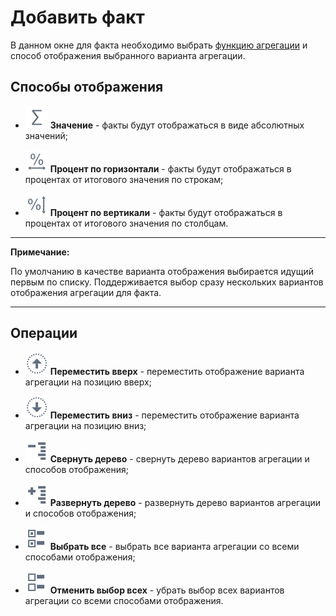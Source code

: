 # Добавить факт

В данном окне для факта необходимо выбрать [функцию агрегации](../../processors/aggregation_functions.md) и способ отображения выбранного варианта агрегации.

## Способы отображения

* ![](../../media/app/icons/toolbar_18/toolbar_18_70.svg) **Значение** - факты будут отображаться в виде абсолютных значений;

* ![](../../media/app/icons/toolbar_18/toolbar_18_95.svg) **Процент по горизонтали** - факты будут отображаться в процентах от итогового значения по строкам;

* ![](../../media/app/icons/toolbar_18/toolbar_18_96.svg) **Процент по вертикали** - факты будут отображаться в процентах от итогового значения по столбцам.

-----

**Примечание:**

По умолчанию в качестве варианта отображения выбирается идущий первым по списку. Поддерживается выбор сразу нескольких вариантов отображения агрегации для факта.

-----

## Операции

* ![](../../media/app/visualization/cube/toolbar_18_161.svg) **Переместить вверх** - переместить отображение варианта агрегации на позицию вверх;

* ![](../../media/app/visualization/cube/toolbar_18_160.svg) **Переместить вниз** - переместить отображение варианта агрегации на позицию вниз;

* ![](../../media/app/visualization/cube/toolbar_18_22.svg) **Свернуть дерево** - свернуть дерево вариантов агрегации и  способов отображения;

* ![](../../media/app/visualization/cube/toolbar_18_23.svg) **Развернуть дерево** - развернуть дерево вариантов агрегации и способов отображения;

* ![](../../media/app/visualization/cube/toolbar_18_158.svg) **Выбрать все** - выбрать все варианта агрегации со всеми способами отображения;

* ![](../../media/app/visualization/cube/toolbar_18_157.svg) **Отменить выбор всех** - убрать выбор всех вариантов агрегации со всеми способами отображения.
